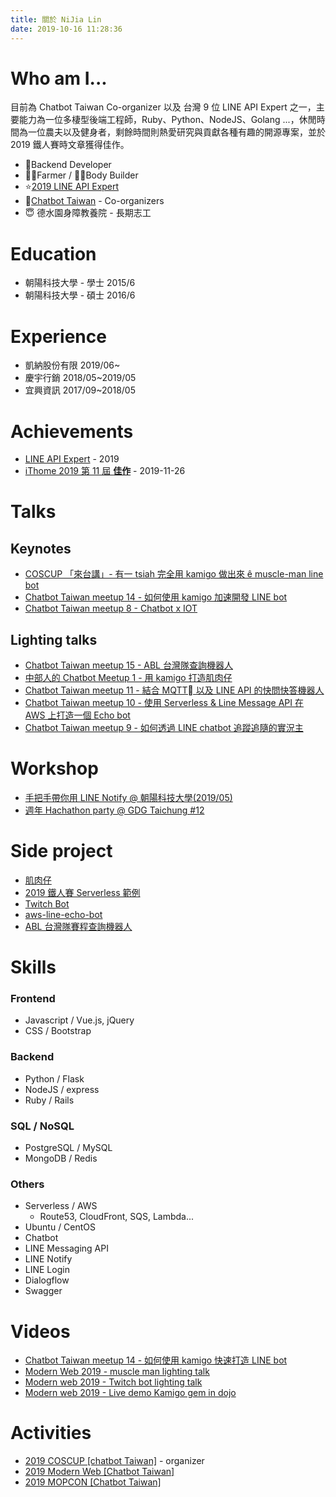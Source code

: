```yaml
---
title: 關於 NiJia Lin
date: 2019-10-16 11:28:36
---
```


# Who am I...

目前為 Chatbot Taiwan Co-organizer 以及 台灣 9 位 LINE API Expert 之一，主要能力為一位多棲型後端工程師，Ruby、Python、NodeJS、Golang ...，休閒時間為一位農夫以及健身者，剩餘時間則熱愛研究與貢獻各種有趣的開源專案，並於 2019 鐵人賽時文章獲得佳作。

- 🐛Backend Developer
- 👨‍🌾Farmer / 🏋️‍♂️Body Builder
- ⭐️[2019 LINE API Expert](https://www.line-community.me/contributors/detail?apiId=0037F00001fJ0NHQA0)
- 👾[Chatbot Taiwan](https://www.facebook.com/groups/chatbot.tw/) - Co-organizers
- 😇 德水園身障教養院 - 長期志工

# Education

- 朝陽科技大學 - 學士 2015/6
- 朝陽科技大學 - 碩士 2016/6

# Experience

- 凱納股份有限 2019/06~
- 慶宇行銷 2018/05~2019/05
- 宜興資訊 2017/09~2018/05

# Achievements

- [LINE API Expert](https://www.line-community.me/contributors/detail?apiId=0037F00001fJ0NHQA0) - 2019
- [iThome 2019 第 11 屆 **佳作**](https://ithelp.ithome.com.tw/announces/48) - 2019-11-26

# Talks

## Keynotes

- [COSCUP 「來台講」- 有一 tsiah 完全用 kamigo 做出來 ê muscle-man line bot](https://coscup2019.kktix.cc/events/coscup-taigi2019?fbclid=IwAR2K1QuVZ3RYsvtYc2U7mgSOQuh8yDe2e1UhQmN6g2_f31wTZxmn--V383Y)
- [Chatbot Taiwan meetup 14 - 如何使用 kamigo 加速開發 LINE bot](https://chatbots.kktix.cc/events/meetup-014)
- [Chatbot Taiwan meetup 8 - Chatbot x IOT](https://chatbots.kktix.cc/events/meetup-008)

## Lighting talks

- [Chatbot Taiwan meetup 15 - ABL 台灣隊查詢機器人](https://chatbots.kktix.cc/events/meetup-015)
- [中部人的 Chatbot Meetup 1 - 用 kamigo 打造肌肉仔](https://chatbots.kktix.cc/events/chatbots-taichung-001)
- [Chatbot Taiwan meetup 11 - 結合 MQTT 以及 LINE API 的快問快答機器人](https://chatbots.kktix.cc/events/meetup-011)
- [Chatbot Taiwan meetup 10 - 使用 Serverless & Line Message API 在 AWS 上打造一個 Echo bot](https://chatbots.kktix.cc/events/meetup-010)
- [Chatbot Taiwan meetup 9 - 如何透過 LINE chatbot 追蹤追隨的實況主](https://chatbots.kktix.cc/events/meetup-009)

# Workshop

- [手把手帶你用 LINE Notify @ 朝陽科技大學(2019/05)](https://www.slideshare.net/JiaYuLin6/step-by-step-to-use-line-notify-20190527)
- [週年 Hachathon party @ GDG Taichung #12](https://www.meetup.com/GDGTaichung/events/266686542/)

# Side project

- [肌肉仔](https://github.com/louis70109/muscle_man)
- [2019 鐵人賽 Serverless 範例](https://github.com/louis70109/aws-python-line-api)
- [Twitch Bot](https://github.com/louis70109/Twitch-Bot)
- [aws-line-echo-bot](https://github.com/louis70109/aws-line-echo-bot)
- [ABL 台灣隊賽程查詢機器人](https://github.com/louis70109/Taiwan-ABL-games)

# Skills

### Frontend

- Javascript / Vue.js, jQuery
- CSS / Bootstrap

### Backend

- Python / Flask
- NodeJS / express
- Ruby / Rails

### SQL / NoSQL

- PostgreSQL / MySQL
- MongoDB / Redis

### Others

- Serverless / AWS
  - Route53, CloudFront, SQS, Lambda...
- Ubuntu / CentOS
- Chatbot
- LINE Messaging API
- LINE Notify
- LINE Login
- Dialogflow
- Swagger

# Videos

- [Chatbot Taiwan meetup 14 - 如何使用 kamigo 快速打造 LINE bot](https://youtu.be/EJgfjrfVZPo)
- [Modern Web 2019 - muscle man lighting talk](https://www.youtube.com/watch?v=0UUFH_nysFY)
- [Modern web 2019 - Twitch bot lighting talk](https://www.youtube.com/watch?v=Plt9Hbt3P_I)
- [Modern web 2019 - Live demo Kamigo gem in dojo](https://www.youtube.com/watch?v=rtULUl1eyXo)

# Activities

- [2019 COSCUP [chatbot Taiwan]](https://coscup.org/2019/) - organizer
- [2019 Modern Web [Chatbot Taiwan]](https://modernweb.tw/2019/index.html)
- [2019 MOPCON [Chatbot Taiwan]](https://mopcon.org/2019/community/)
